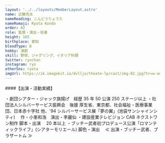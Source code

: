 ```yaml
---
layout: '../../layouts/MemberLayout.astro'
name: 近藤亮太
nameReading: こんどうりょうた
nameRomaji: Ryota Kondo
order: 02
role: 監督・演出・役者
height: 165
birthplace: 愛知
bloodType: B
hobby: 演劇
skill: 野球、ジャグリング、イタリア料理
twitter: ryochan
instagram: ryo
otherSns: ryota
imgUrl: https://ik.imagekit.io/dvlljo/theate-lp/cast/img-02.jpg?tr=w-auto
---
```


####【出演・活動実績】

・劇団シアター・ジャック旗揚げ　経歴 35 年 50 公演 250 ステージ以上
・社団法人シルバーサービス振興会　後援 厚生省、東京都、社会福祉・医療事業団、日本赤十字社 他、'94 シルバーサービス展「夢の翼」(池袋サンシャインシティ)　 作・小峯和浩　演出・李麗仙
・建設産業テレビジョン CAB ネクストワン制作 脚本・出演　 20 本以上
・ブッチー武者初プロデュース公演「ロマンティックライフ」(シアターモリエール) 脚色・演出　 ≪ 出演・ブッチー武者、ブラザートム ≫

